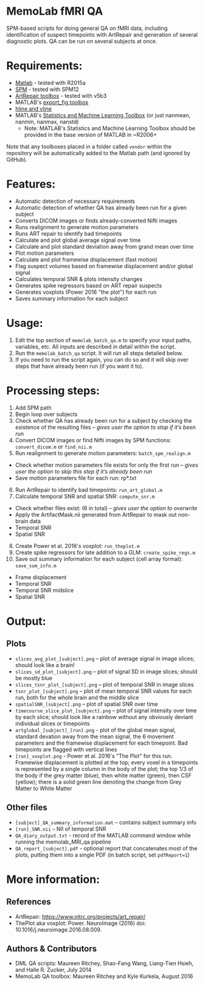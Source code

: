 # MemoLab fMRI QA

SPM-based scripts for doing general QA on fMRI data, including identification of suspect timepoints with ArtRepair and generation of several diagnostic plots. QA can be run on several subjects at once.

# Requirements:
- [Matlab](http://www.mathworks.com/products/matlab/) - tested with R2015a
- [SPM](http://www.fil.ion.ucl.ac.uk/spm/software/spm12/) - tested with SPM12
- [ArtRepair toolbox](http://cibsr.stanford.edu/tools/human-brain-project/artrepair-software.html) - tested with v5b3
- MATLAB's [export_fig toolbox](http://www.mathworks.com/matlabcentral/fileexchange/23629-export-fig)
- [hline and vline](http://www.mathworks.com/matlabcentral/fileexchange/1039-hline-and-vline)
- MATLAB's [Statistics and Machine Learning Toolbox](http://www.mathworks.com/products/statistics/) (or just nanmean, nanmin, nanmax, nanstd)
  - Note: MATLAB's Statistics and Machine Learning Toolbox should be provided in the base version of MATLAB in ~R2006+

Note that any toolboxes placed in a folder called `vendor` within the repository will be automatically added to the Matlab path (and ignored by GitHub).

# Features:
- Automatic detection of necessary requirements
- Automatic detection of whether QA has already been run for a given subject
- Converts DICOM images or finds already-converted Nifti images
- Runs realignment to generate motion parameters
- Runs ART repair to identify bad timepoints
 - Calculate and plot global average signal over time
 - Calculate and plot standard deviation away from grand mean over time
 - Plot motion parameters
 - Calculate and plot framewise displacement (fast motion)
 - Flag suspect volumes based on framewise displacement and/or global signal
- Calculates temporal SNR & plots intensity changes
- Generates spike regressors based on ART repair suspects
- Generates voxplots (Power 2016 "the plot") for each run
- Saves summary information for each subject

# Usage:
1. Edit the top section of `memolab_batch_qa.m` to specify your input paths, variables, etc. All inputs are described in detail within the script.
2. Run the `memolab_batch_qa` script. It will run all steps detailed below.
3. If you need to run the script again, you can do so and it will skip over steps that have already been run (if you want it to).


# Processing steps:
1. Add SPM path
2. Begin loop over subjects
3. Check whether QA has already been run for a subject by checking the existence of the resulting files – *gives user the option to stop if it’s been run*
4. Convert DICOM images or find Nifti images by SPM functions: `convert_dicom.m` or `find_nii.m`
5. Run realignment to generate motion parameters: `batch_spm_realign.m`
  - Check whether motion parameters file exists for only the first run – *gives user the option to skip this step if it’s already been run*
  - Save motion parameters file for each run: rp*.txt
6. Run ArtRepair to identify bad timepoints: `run_art_global.m`
7. Calculate temporal SNR and spatial SNR: `compute_snr.m`
  - Check whether files exist: (6 in total) – *gives user the option to overwrite*
  - Apply the ArtifactMask.nii generated from ArtRepair to mask out non-brain data
  - Temporal SNR
  - Spatial SNR
8. Create Power et al. 2016's voxplot: `run_theplot.m`
9. Create spike regressors for late addition to a GLM: `create_spike_regs.m`
10. Save out summary information for each subject (cell array format): `save_sum_info.m`
  - Frame displacement
  - Temporal SNR
  - Temporal SNR midslice
  - Spatial SNR

# Output:
## Plots
-	`slices_avg_plot_[subject].png` – plot of average signal in image slices; should look like a brain!
-	`slices_sd_plot_[subject].png` – plot of signal SD in image slices; should be mostly blue
-	`slices_tsnr_plot_[subject].png` – plot of temporal SNR in image slices
-	`tsnr_plot_[subject].png` – plot of mean temporal SNR values for each run, both for the whole brain and the middle slice
-	`spatialSNR_[subject].png` – plot of spatial SNR over time
-	`timecourse_slice_plot_[subject].png` – plot of signal intensity over time by each slice; should look like a rainbow without any obviously deviant individual slices or timepoints
- `artglobal_[subject]_[run].png` - plot of the global mean signal, standard devation away from the mean signal, the 6 movement parameters and the framewise displacement for each timepoint. Bad timepoints are flagged with vertical lines
- `[run]_voxplot.png` - Power et al. 2016's "The Plot" for this run. Framewise displacement is plotted at the top; every voxel in a timepoints is represented by a single column in the body of the plot; the top 1/3 of the body if the grey matter (blue), then white matter (green), then CSF (yellow); there is a solid green line denoting the change from Grey Matter to White Matter

## Other files
-	`[subject]_QA_summary_information.mat` – contains subject summary info
-	`[run]_SNR.nii` – NII of temporal SNR
- `QA_diary_output.txt` - record of the MATLAB command window while running the memolab_MRI_qa pipeline
- `QA_report_[subject].pdf` - optional report that concatenates most of the plots, putting them into a single PDF (in batch script, set `pdfReport=1`)

# More information:
## References
- ArtRepair: https://www.nitrc.org/projects/art_repair/
- ThePlot aka voxplot: Power. NeuroImage (2016) doi: 10.1016/j.neuroimage.2016.08.009.

## Authors & Contributors
- DML QA scripts: Maureen Ritchey, Shao-Fang Wang, Liang-Tien Hsieh, and Halle R. Zucker, July 2014  
- MemoLab QA toolbox: Maureen Ritchey and Kyle Kurkela, August 2016
